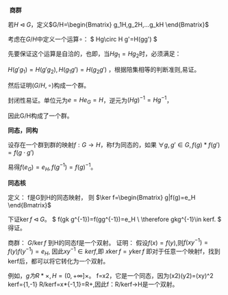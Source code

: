 ​
**商群**

若$H\triangleleft G$，定义$G/H=\begin{Bmatrix} g_1H,g_2H,...g_kH \end{Bmatrix}$

考虑在$G/H$中定义一个运算$\circ$：
$
 Hg\circ H g'=H(gg')
$

先要保证这个运算是自洽的，也即，当$Hg_1=Hg_2$时，必须满足：

$H(g'g_1)=H(g'g_2),H(g_1g')=H(g_2g')$
，根据陪集相等的判断准则,易证。

然后证明$(G/H,\circ)$构成一个群。

封闭性易证。单位元为$e=He_G=H$，逆元为$(Hg)^{-1}=Hg^{-1}$，

因此G/H构成了一个群。

**同态，同构**

设存在一个群到群的映射$f:G\rightarrow H$，称f为同态的，如果
$\forall g,g'\in G,f(g)*f(g')=f(g\cdot g')$

易得$f(e_G)=e_H,f(g^{-1})=f(g)^{-1}$。

**同态核**

定义：
f是G到H的同态映射， 则 $\ker f=\begin{Bmatrix} g|f(g)=e_H \end{Bmatrix}$

下证$\ker f \triangleleft G$。
$
 f(gk g^{-1})=f(gg^{-1})=e_H
\\
\therefore gkg^{-1}\in kerf.
$
得证。

商群： $G/\ker f$ 到H的同态f是一个双射。
证明：
假设$f(x)=f(y)$,则$f(xy^{-1})=f(y)f(y^{-1})=e_H$, 因此$xy^{-1}\in kerf$,即
$x \ker f=y \ker f$
即对于任意一个映射f，找到kerf后，都可以将它转化为一个双射。

例如，$g为R*\times, H=(0,+\infty]\times$。
f=x2，它是一个同态，因为(x2)(y2)=(xy)^2
kerf={1,-1}
R/kerf=x*{-1,1}=R+,因此f：R/kerf→H是一个双射。